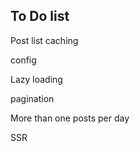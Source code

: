 ## To Do list


Post list caching


config


Lazy loading

pagination

More than one posts per day

SSR



